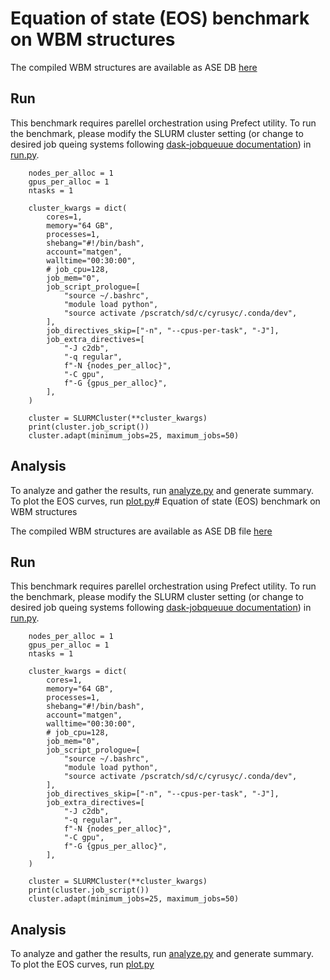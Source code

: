 # Equation of state (EOS) benchmark on WBM structures

The compiled WBM structures are available as ASE DB [here](../wbm_structures.db)

## Run

This benchmark requires parellel orchestration using Prefect utility. To run the benchmark, please modify the SLURM cluster setting (or change to desired job queing systems following [dask-jobqueuue documentation](https://jobqueue.dask.org/en/latest/)) in [run.py](run.py).


```
    nodes_per_alloc = 1
    gpus_per_alloc = 1
    ntasks = 1

    cluster_kwargs = dict(
        cores=1,
        memory="64 GB",
        processes=1,
        shebang="#!/bin/bash",
        account="matgen",
        walltime="00:30:00",
        # job_cpu=128,
        job_mem="0",
        job_script_prologue=[
            "source ~/.bashrc",
            "module load python",
            "source activate /pscratch/sd/c/cyrusyc/.conda/dev",
        ],
        job_directives_skip=["-n", "--cpus-per-task", "-J"],
        job_extra_directives=[
            "-J c2db",
            "-q regular",
            f"-N {nodes_per_alloc}",
            "-C gpu",
            f"-G {gpus_per_alloc}",
        ],
    )

    cluster = SLURMCluster(**cluster_kwargs)
    print(cluster.job_script())
    cluster.adapt(minimum_jobs=25, maximum_jobs=50)
```

## Analysis

To analyze and gather the results, run [analyze.py](analyze.py) and generate summary. To plot the EOS curves, run [plot.py](plot.py)# Equation of state (EOS) benchmark on WBM structures

The compiled WBM structures are available as ASE DB file [here](../wbm_structures.db)

## Run

This benchmark requires parellel orchestration using Prefect utility. To run the benchmark, please modify the SLURM cluster setting (or change to desired job queing systems following [dask-jobqueuue documentation](https://jobqueue.dask.org/en/latest/)) in [run.py](run.py).


```
    nodes_per_alloc = 1
    gpus_per_alloc = 1
    ntasks = 1

    cluster_kwargs = dict(
        cores=1,
        memory="64 GB",
        processes=1,
        shebang="#!/bin/bash",
        account="matgen",
        walltime="00:30:00",
        # job_cpu=128,
        job_mem="0",
        job_script_prologue=[
            "source ~/.bashrc",
            "module load python",
            "source activate /pscratch/sd/c/cyrusyc/.conda/dev",
        ],
        job_directives_skip=["-n", "--cpus-per-task", "-J"],
        job_extra_directives=[
            "-J c2db",
            "-q regular",
            f"-N {nodes_per_alloc}",
            "-C gpu",
            f"-G {gpus_per_alloc}",
        ],
    )

    cluster = SLURMCluster(**cluster_kwargs)
    print(cluster.job_script())
    cluster.adapt(minimum_jobs=25, maximum_jobs=50)
```

## Analysis

To analyze and gather the results, run [analyze.py](analyze.py) and generate summary. To plot the EOS curves, run [plot.py](plot.py)